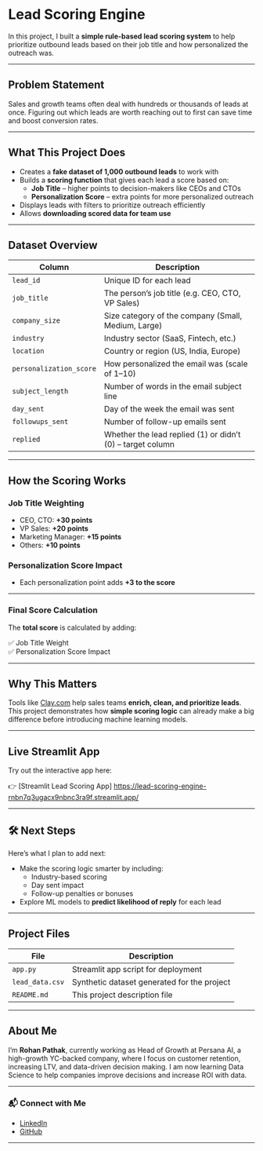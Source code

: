 # Lead Scoring Engine

In this project, I built a **simple rule-based lead scoring system** to help prioritize outbound leads based on their job title and how personalized the outreach was.

---

## Problem Statement

Sales and growth teams often deal with hundreds or thousands of leads at once. Figuring out which leads are worth reaching out to first can save time and boost conversion rates.

---

## What This Project Does

- Creates a **fake dataset of 1,000 outbound leads** to work with  
- Builds a **scoring function** that gives each lead a score based on:
  - **Job Title** – higher points to decision-makers like CEOs and CTOs
  - **Personalization Score** – extra points for more personalized outreach
- Displays leads with filters to prioritize outreach efficiently
- Allows **downloading scored data for team use**

---

## Dataset Overview

| Column                 | Description                                         |
|-------------------------|-----------------------------------------------------|
| `lead_id`              | Unique ID for each lead                             |
| `job_title`            | The person’s job title (e.g. CEO, CTO, VP Sales)    |
| `company_size`         | Size category of the company (Small, Medium, Large) |
| `industry`             | Industry sector (SaaS, Fintech, etc.)               |
| `location`             | Country or region (US, India, Europe)               |
| `personalization_score`| How personalized the email was (scale of 1–10)      |
| `subject_length`       | Number of words in the email subject line           |
| `day_sent`             | Day of the week the email was sent                  |
| `followups_sent`       | Number of follow-up emails sent                     |
| `replied`              | Whether the lead replied (1) or didn’t (0) – target column |

---

## How the Scoring Works

### **Job Title Weighting**

- CEO, CTO: **+30 points**
- VP Sales: **+20 points**
- Marketing Manager: **+15 points**
- Others: **+10 points**

### **Personalization Score Impact**

- Each personalization point adds **+3 to the score**

---

### **Final Score Calculation**

The **total score** is calculated by adding:

✅ Job Title Weight  
✅ Personalization Score Impact

---

## Why This Matters

Tools like [Clay.com](https://clay.com) help sales teams **enrich, clean, and prioritize leads**. This project demonstrates how **simple scoring logic** can already make a big difference before introducing machine learning models.

---

## Live Streamlit App

Try out the interactive app here:

👉 [Streamlit Lead Scoring App] https://lead-scoring-engine-rnbn7q3ugacx9nbnc3ra9f.streamlit.app/

---

## 🛠️ Next Steps

Here’s what I plan to add next:

- Make the scoring logic smarter by including:
  - Industry-based scoring
  - Day sent impact
  - Follow-up penalties or bonuses
- Explore ML models to **predict likelihood of reply** for each lead

---

## Project Files

| File            | Description                                         |
|-----------------|-----------------------------------------------------|
| `app.py`        | Streamlit app script for deployment                 |
| `lead_data.csv` | Synthetic dataset generated for the project         |
| `README.md`     | This project description file                      |

---

## About Me

I’m **Rohan Pathak**, currently working as Head of Growth at Persana AI, a high-growth YC-backed company, where I focus on customer retention, increasing LTV, and data-driven decision making. I am now learning Data Science to help companies improve decisions and increase ROI with data.

---

### 📬 Connect with Me

- [LinkedIn](https://www.linkedin.com/in/pathakrohan/)
- [GitHub](https://github.com/Rohanzzy)

---
